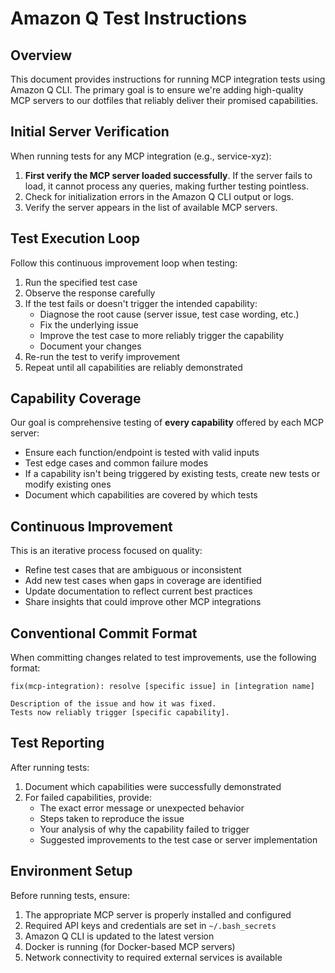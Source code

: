 # Amazon Q Test Instructions

## Overview

This document provides instructions for running MCP integration tests using Amazon Q CLI. The primary goal is to ensure we're adding high-quality MCP servers to our dotfiles that reliably deliver their promised capabilities.

## Initial Server Verification

When running tests for any MCP integration (e.g., service-xyz):

1. **First verify the MCP server loaded successfully**. If the server fails to load, it cannot process any queries, making further testing pointless.
2. Check for initialization errors in the Amazon Q CLI output or logs.
3. Verify the server appears in the list of available MCP servers.

## Test Execution Loop

Follow this continuous improvement loop when testing:

1. Run the specified test case
2. Observe the response carefully
3. If the test fails or doesn't trigger the intended capability:
   - Diagnose the root cause (server issue, test case wording, etc.)
   - Fix the underlying issue
   - Improve the test case to more reliably trigger the capability
   - Document your changes
4. Re-run the test to verify improvement
5. Repeat until all capabilities are reliably demonstrated

## Capability Coverage

Our goal is comprehensive testing of **every capability** offered by each MCP server:

- Ensure each function/endpoint is tested with valid inputs
- Test edge cases and common failure modes
- If a capability isn't being triggered by existing tests, create new tests or modify existing ones
- Document which capabilities are covered by which tests

## Continuous Improvement

This is an iterative process focused on quality:

- Refine test cases that are ambiguous or inconsistent
- Add new test cases when gaps in coverage are identified
- Update documentation to reflect current best practices
- Share insights that could improve other MCP integrations

## Conventional Commit Format

When committing changes related to test improvements, use the following format:

```
fix(mcp-integration): resolve [specific issue] in [integration name]

Description of the issue and how it was fixed.
Tests now reliably trigger [specific capability].
```

## Test Reporting

After running tests:

1. Document which capabilities were successfully demonstrated
2. For failed capabilities, provide:
   - The exact error message or unexpected behavior
   - Steps taken to reproduce the issue
   - Your analysis of why the capability failed to trigger
   - Suggested improvements to the test case or server implementation

## Environment Setup

Before running tests, ensure:

1. The appropriate MCP server is properly installed and configured
2. Required API keys and credentials are set in `~/.bash_secrets`
3. Amazon Q CLI is updated to the latest version
4. Docker is running (for Docker-based MCP servers)
5. Network connectivity to required external services is available

